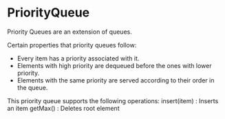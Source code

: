# PriorityQueue
Priority Queues are an extension of queues.

Certain properties that priority queues follow:

- Every item has a priority associated with it.
- Elements with high priority are dequeued before the ones with lower priority.
- Elements with the same priority are served according to their order in the queue.

This priority queue supports the following operations:
insert(item) : Inserts an item
getMax() : Deletes root element


